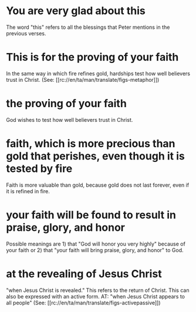 # You are very glad about this

The word "this" refers to all the blessings that Peter mentions in the previous verses.

# This is for the proving of your faith

In the same way in which fire refines gold, hardships test how well believers trust in Christ. (See: [[rc://en/ta/man/translate/figs-metaphor]])

# the proving of your faith

God wishes to test how well believers trust in Christ.

# faith, which is more precious than gold that perishes, even though it is tested by fire

Faith is more valuable than gold, because gold does not last forever, even if it is refined in fire.

# your faith will be found to result in praise, glory, and honor

Possible meanings are 1) that "God will honor you very highly" because of your faith or 2) that "your faith will bring praise, glory, and honor" to God.

# at the revealing of Jesus Christ

"when Jesus Christ is revealed." This refers to the return of Christ. This can also be expressed with an active form. AT: "when Jesus Christ appears to all people" (See: [[rc://en/ta/man/translate/figs-activepassive]])